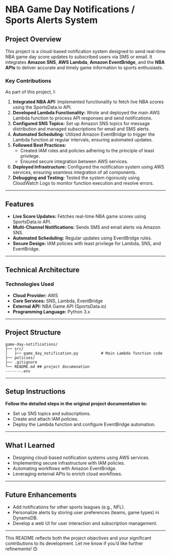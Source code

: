 

# NBA Game Day Notifications / Sports Alerts System  

## Project Overview  
This project is a cloud-based notification system designed to send real-time NBA game day score updates to subscribed users via SMS or email. It integrates **Amazon SNS**, **AWS Lambda**, **Amazon EventBridge**, and the **NBA APIs** to deliver accurate and timely game information to sports enthusiasts.  

### Key Contributions  
As part of this project, I:  
1. **Integrated NBA API:** Implemented functionality to fetch live NBA scores using the SportsData.io API.  
2. **Developed Lambda Functionality:** Wrote and deployed the main AWS Lambda function to process API responses and send notifications.  
3. **Configured SNS Topics:** Set up Amazon SNS topics for message distribution and managed subscriptions for email and SMS alerts.  
4. **Automated Scheduling:** Utilized Amazon EventBridge to trigger the Lambda function at regular intervals, ensuring automated updates.  
5. **Followed Best Practices:**  
   - Created IAM roles and policies adhering to the principle of least privilege.  
   - Ensured secure integration between AWS services.  
6. **Deployed Infrastructure:** Configured the notification system using AWS services, ensuring seamless integration of all components.  
7. **Debugging and Testing:** Tested the system rigorously using CloudWatch Logs to monitor function execution and resolve errors.  

---

## Features  
- **Live Score Updates:** Fetches real-time NBA game scores using SportsData.io API.  
- **Multi-Channel Notifications:** Sends SMS and email alerts via Amazon SNS.  
- **Automated Scheduling:** Regular updates using EventBridge rules.  
- **Secure Design:** IAM policies with least privilege for Lambda, SNS, and EventBridge.  

---

## Technical Architecture  
### Technologies Used  
- **Cloud Provider:** AWS  
- **Core Services:** SNS, Lambda, EventBridge  
- **External API:** NBA Game API (SportsData.io)  
- **Programming Language:** Python 3.x  

---

## Project Structure  
```
game-day-notifications/  
├── src/  
│   ├── game_day_notification.py          # Main Lambda function code  
├── policies/  
├── .gitignore  
└── README.md ## project documenation  
-------.env  
```  

---

## Setup Instructions  
**Follow the detailed steps in the original project documentation to:**  
- Set up SNS topics and subscriptions.  
- Create and attach IAM policies.  
- Deploy the Lambda function and configure EventBridge automation.  

---

## What I Learned  
- Designing cloud-based notification systems using AWS services.  
- Implementing secure infrastructure with IAM policies.  
- Automating workflows with Amazon EventBridge.  
- Leveraging external APIs to enrich cloud workflows.  

---

## Future Enhancements  
- Add notifications for other sports leagues (e.g., NFL).  
- Personalize alerts by storing user preferences (teams, game types) in DynamoDB.  
- Develop a web UI for user interaction and subscription management.  

---

This README reflects both the project objectives and your significant contributions to its development. Let me know if you’d like further refinements! 😊
